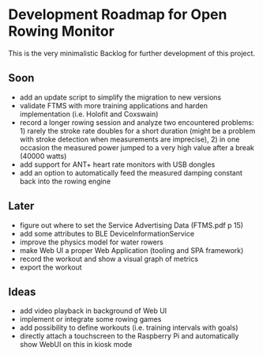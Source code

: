 # Development Roadmap for Open Rowing Monitor

This is the very minimalistic Backlog for further development of this project.

## Soon

* add an update script to simplify the migration to new versions
* validate FTMS with more training applications and harden implementation (i.e. Holofit and Coxswain)
* record a longer rowing session and analyze two encountered problems: 1) rarely the stroke rate doubles for a short duration (might be a problem with stroke detection when measurements are imprecise), 2) in one occasion the measured power jumped to a very high value after a break (40000 watts)
* add support for ANT+ heart rate monitors with USB dongles
* add an option to automatically feed the measured damping constant back into the rowing engine

## Later

* figure out where to set the Service Advertising Data (FTMS.pdf p 15)
* add some attributes to BLE DeviceInformationService
* improve the physics model for water rowers
* make Web UI a proper Web Application (tooling and SPA framework)
* record the workout and show a visual graph of metrics
* export the workout

## Ideas

* add video playback in background of Web UI
* implement or integrate some rowing games
* add possibility to define workouts (i.e. training intervals with goals)
* directly attach a touchscreen to the Raspberry Pi and automatically show WebUI on this in kiosk mode
